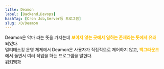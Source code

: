 ```yaml
---
title: Deamon
label: [Backend,Devops]
hashTag: [Cron Job,Server등 프로그램]
slug: /D/Deamon
---
```

<p>Deamon은 악마 라는 뜻을 가지는데 <span style="color:#FFBF00; font-weight:bold;">보이지 않는 곳에서 일하는 존재라는 뜻에서 유래</span>되었다.<br />
멀티태스킹 운영 체제에서 Deamon은 사용자가 직접적으로 제어하지 않고, <span style="color:#FFBF00; font-weight:bold;">백그라운드</span>에서 돌면서 여러 작업을 하는 프로그램을 말한다.<br />
<a href="https://ko.wikipedia.org/wiki/%EB%8D%B0%EB%AA%AC_(%EC%BB%B4%ED%93%A8%ED%8C%85">위키백과</a></p>
